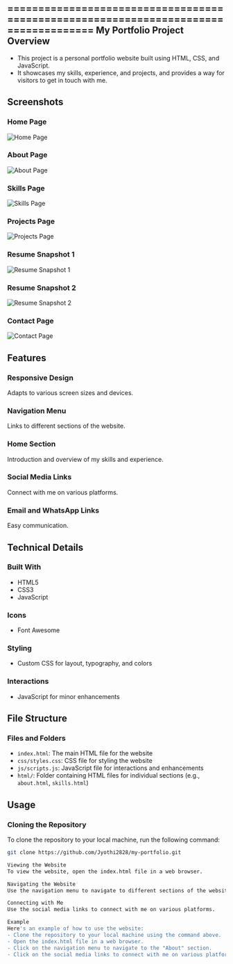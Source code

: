 ====================================================================================
                                My Portfolio Project
Overview
----------------------------------------------------------------------------------------

- This project is a personal portfolio website built using HTML, CSS, and JavaScript. 
- It showcases my skills, experience, and projects, and provides a way for visitors to get in touch with me.

## Screenshots

### Home Page
![Home Page](https://github.com/Jyothi2828/my-portfolio/blob/main/screenshots/HomePage.png)

### About Page
![About Page](https://github.com/Jyothi2828/my-portfolio/blob/main/screenshots/AboutPage.png)

### Skills Page
![Skills Page](https://github.com/Jyothi2828/my-portfolio/blob/main/screenshots/SkillsPage.png)

### Projects Page
![Projects Page](https://github.com/Jyothi2828/my-portfolio/blob/main/screenshots/ProjectsPage.png)

### Resume Snapshot 1
![Resume Snapshot 1](https://github.com/Jyothi2828/my-portfolio/blob/main/screenshots/ResumeSnapshot1.png)

### Resume Snapshot 2
![Resume Snapshot 2](https://github.com/Jyothi2828/my-portfolio/blob/main/screenshots/ResumeSnapShot2.png)

### Contact Page
![Contact Page](https://github.com/Jyothi2828/my-portfolio/blob/main/screenshots/ContactPage.png)

Features
----------------------------------------------------------------------------------------

### Responsive Design

Adapts to various screen sizes and devices.

### Navigation Menu

Links to different sections of the website.

### Home Section

Introduction and overview of my skills and experience.

### Social Media Links

Connect with me on various platforms.

### Email and WhatsApp Links

Easy communication.

Technical Details
----------------------------------------------------------------------------------------

### Built With

* HTML5
* CSS3
* JavaScript

### Icons

* Font Awesome

### Styling

* Custom CSS for layout, typography, and colors

### Interactions

* JavaScript for minor enhancements

File Structure
----------------------------------------------------------------------------------------

### Files and Folders

* `index.html`: The main HTML file for the website
* `css/styles.css`: CSS file for styling the website
* `js/scripts.js`: JavaScript file for interactions and enhancements
* `html/`: Folder containing HTML files for individual sections (e.g., `about.html`, `skills.html`)

Usage
----------------------------------------------------------------------------------------

### Cloning the Repository

To clone the repository to your local machine, run the following command:
```bash
git clone https://github.com/Jyothi2828/my-portfolio.git

Viewing the Website
To view the website, open the index.html file in a web browser.

Navigating the Website
Use the navigation menu to navigate to different sections of the website.

Connecting with Me
Use the social media links to connect with me on various platforms.

Example
Here's an example of how to use the website:
- Clone the repository to your local machine using the command above.
- Open the index.html file in a web browser.
- Click on the navigation menu to navigate to the "About" section.
- Click on the social media links to connect with me on various platforms.
